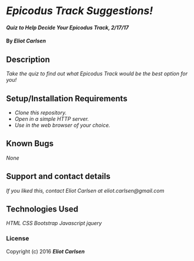 # _Epicodus Track Suggestions!_

#### _Quiz to Help Decide Your Epicodus Track, 2/17/17_

#### By _**Eliot Carlsen**_

## Description

_Take the quiz to find out what Epicodus Track would be the best option for you!_

## Setup/Installation Requirements

* _Clone this repository._
* _Open in a simple HTTP server._
* _Use in the web browser of your choice._

## Known Bugs

_None_

## Support and contact details

_If you liked this, contact Eliot Carlsen at eliot.carlsen@gmail.com_

## Technologies Used

_HTML_
_CSS_
_Bootstrap_
_Javascript_
_jquery_

### License


Copyright (c) 2016 **_Eliot Carlsen_**
